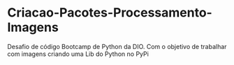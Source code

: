 # Criacao-Pacotes-Processamento-Imagens
Desafio de código Bootcamp de Python da DIO. Com o objetivo de trabalhar com imagens criando uma Lib do Python no PyPi
